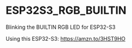 # ESP32S3_RGB_BUILTIN
Blinking the BUILTIN RGB LED for ESP32-S3

Using this ESP32-S3:
https://amzn.to/3HST9HO

